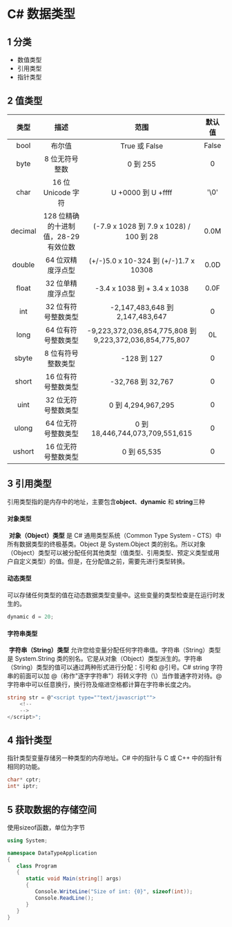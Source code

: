 # C# 数据类型

## 1 分类

* 数值类型
* 引用类型
* 指针类型

## 2 值类型

|  类型   |                 描述                 |                          范围                           | 默认值 |
| :-----: | :----------------------------------: | :-----------------------------------------------------: | :----: |
|  bool   |                布尔值                |                      True 或 False                      | False  |
|  byte   |            8 位无符号整数            |                        0 到 255                         |   0    |
|  char   |          16 位 Unicode 字符          |                   U +0000 到 U +ffff                    |  '\0'  |
| decimal | 128 位精确的十进制值，28-29 有效位数 |         (-7.9 x 1028 到 7.9 x 1028) / 100 到 28         |  0.0M  |
| double  |          64 位双精度浮点型           |          (+/-)5.0 x 10-324 到 (+/-)1.7 x 10308          |  0.0D  |
|  float  |          32 位单精度浮点型           |               -3.4 x 1038 到 + 3.4 x 1038               |  0.0F  |
|   int   |         32 位有符号整数类型          |             -2,147,483,648 到 2,147,483,647             |   0    |
|  long   |         64 位有符号整数类型          | -9,223,372,036,854,775,808 到 9,223,372,036,854,775,807 |   0L   |
|  sbyte  |          8 位有符号整数类型          |                       -128 到 127                       |   0    |
|  short  |         16 位有符号整数类型          |                    -32,768 到 32,767                    |   0    |
|  uint   |         32 位无符号整数类型          |                   0 到 4,294,967,295                    |   0    |
|  ulong  |         64 位无符号整数类型          |             0 到 18,446,744,073,709,551,615             |   0    |
| ushort  |         16 位无符号整数类型          |                       0 到 65,535                       |   0    |

## 3 引用类型

引用类型指的是内存中的地址，主要包含**object**、**dynamic** 和 **string**三种

#### 对象类型

​		**对象（Object）类型** 是 C# 通用类型系统（Common Type System - CTS）中所有数据类型的终极基类。Object 是 System.Object 类的别名。所以对象（Object）类型可以被分配任何其他类型（值类型、引用类型、预定义类型或用户自定义类型）的值。但是，在分配值之前，需要先进行类型转换。

#### 动态类型

​		可以存储任何类型的值在动态数据类型变量中。这些变量的类型检查是在运行时发生的。

```c#
dynamic d = 20;
```



#### 字符串类型

​		**字符串（String）类型** 允许您给变量分配任何字符串值。字符串（String）类型是 System.String 类的别名。它是从对象（Object）类型派生的。字符串（String）类型的值可以通过两种形式进行分配：引号和 @引号。C# string 字符串的前面可以加 @（称作"逐字字符串"）将转义字符（\）当作普通字符对待。@ 字符串中可以任意换行，换行符及缩进空格都计算在字符串长度之内。

```c#
string str = @"<script type=""text/javascript"">
    <!--
    -->
</script>";
```

## 4 指针类型

指针类型变量存储另一种类型的内存地址。C# 中的指针与 C 或 C++ 中的指针有相同的功能。

```c#
char* cptr;
int* iptr;
```

## 5 获取数据的存储空间

使用sizeof函数，单位为字节

```c#
using System;

namespace DataTypeApplication
{
   class Program
   {
      static void Main(string[] args)
      {
         Console.WriteLine("Size of int: {0}", sizeof(int));
         Console.ReadLine();
      }
   }
}
```

